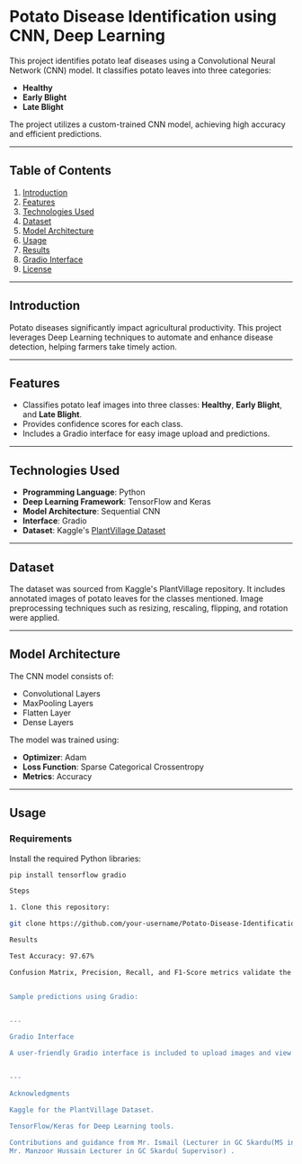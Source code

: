 ﻿# Potato Disease Identification using CNN, Deep Learning

This project identifies potato leaf diseases using a Convolutional Neural Network (CNN) model. It classifies potato leaves into three categories: 
- **Healthy**
- **Early Blight**
- **Late Blight**

The project utilizes a custom-trained CNN model, achieving high accuracy and efficient predictions. 

---

## Table of Contents
1. [Introduction](#introduction)
2. [Features](#features)
3. [Technologies Used](#technologies-used)
4. [Dataset](#dataset)
5. [Model Architecture](#model-architecture)
6. [Usage](#usage)
7. [Results](#results)
8. [Gradio Interface](#gradio-interface)
9. [License](#license)

---

## Introduction
Potato diseases significantly impact agricultural productivity. This project leverages Deep Learning techniques to automate and enhance disease detection, helping farmers take timely action.

---

## Features
- Classifies potato leaf images into three classes: **Healthy**, **Early Blight**, and **Late Blight**.
- Provides confidence scores for each class.
- Includes a Gradio interface for easy image upload and predictions.

---

## Technologies Used
- **Programming Language**: Python
- **Deep Learning Framework**: TensorFlow and Keras
- **Model Architecture**: Sequential CNN
- **Interface**: Gradio
- **Dataset**: Kaggle's [PlantVillage Dataset](https://www.kaggle.com/emmarex/plantdisease)

---

## Dataset
The dataset was sourced from Kaggle's PlantVillage repository. It includes annotated images of potato leaves for the classes mentioned. Image preprocessing techniques such as resizing, rescaling, flipping, and rotation were applied.

---

## Model Architecture
The CNN model consists of:
- Convolutional Layers
- MaxPooling Layers
- Flatten Layer
- Dense Layers

The model was trained using:
- **Optimizer**: Adam
- **Loss Function**: Sparse Categorical Crossentropy
- **Metrics**: Accuracy

---

## Usage
### Requirements
Install the required Python libraries:
```bash
pip install tensorflow gradio

Steps

1. Clone this repository:

git clone https://github.com/your-username/Potato-Disease-Identification.git

Results

Test Accuracy: 97.67%

Confusion Matrix, Precision, Recall, and F1-Score metrics validate the model's performance.


Sample predictions using Gradio:


---

Gradio Interface

A user-friendly Gradio interface is included to upload images and view predictions with confidence score for each class.


---

Acknowledgments

Kaggle for the PlantVillage Dataset.

TensorFlow/Keras for Deep Learning tools.

Contributions and guidance from Mr. Ismail (Lecturer in GC Skardu(MS in AI))  ismskd@gmail.com
Mr. Manzoor Hussain Lecturer in GC Skardu( Supervisor) .





